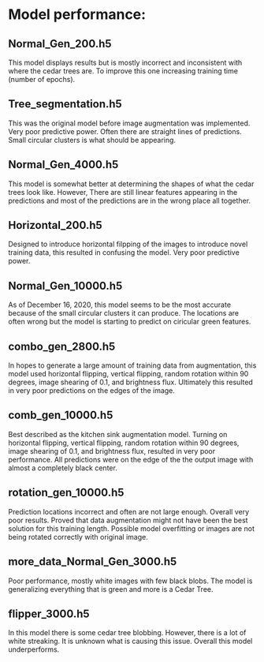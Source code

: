 # Model performance:

## Normal_Gen_200.h5
<p> This model displays results but is mostly incorrect and inconsistent with where the cedar trees are. 
To improve this one increasing training time (number of epochs). </p>

## Tree_segmentation.h5
<p> This was the original model before image augmentation was implemented. Very poor predictive power.
Often there are straight lines of predictions. Small circular clusters is what should be appearing. </p>

## Normal_Gen_4000.h5
<p> This model is somewhat better at determining the shapes of what the cedar trees look like. However,
There are still linear features appearing in the predictions and most of the predictions are in the 
wrong place all together. </p>

## Horizontal_200.h5
<p> Designed to introduce horizontal filpping of the images to introduce novel training data, this 
resulted in confusing the model. Very poor predictive power. </p>

## Normal_Gen_10000.h5
<p> As of December 16, 2020, this model seems to be the most accurate because of the small circular
clusters it can  produce. The locations are often wrong but the model is starting to predict on
ciricular green features. </p>

## combo_gen_2800.h5
<p> In hopes to generate a large amount of training data from augmentation, this model used 
horizontal flipping, vertical flipping, random rotation within 90 degrees, image shearing of 0.1, 
and brightness flux. Ultimately this resulted in very poor predictions on the edges of the image.

## comb_gen_10000.h5
<p> Best described as the kitchen sink augmentation model. Turning on horizontal flipping, vertical 
flipping, random rotation within 90 degrees, image shearing of 0.1, and brightness flux, resulted
in very poor performance. All predictions were on the edge of the the output image with almost a 
completely black center. </p>  

## rotation_gen_10000.h5
<p> Prediction locations incorrect and often are not large enough. Overall very poor results. 
Proved that data augmentation might not have been the best solution for this training length.
Possible model overfitting or images are not being rotated correctly with original image.</p>

## more_data_Normal_Gen_3000.h5
<p> Poor performance, mostly white images with few black blobs. The model is generalizing 
everything that is green and more is a Cedar Tree.</p>

## flipper_3000.h5
<p> In this model there is some cedar tree blobbing. However, there is a lot of white streaking.
It is unknown what is causing this issue. Overall this model underperforms.</p>
